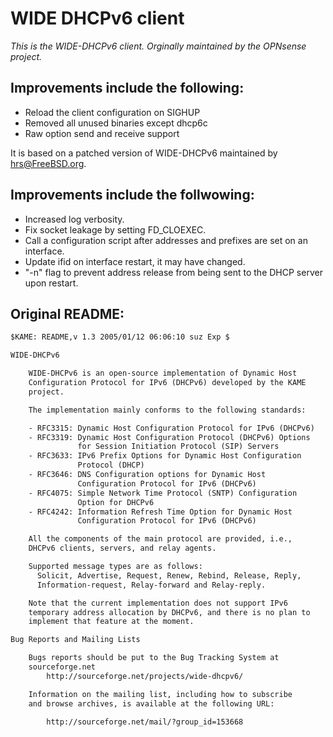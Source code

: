  WIDE DHCPv6 client
=============================
*This is the WIDE-DHCPv6 client. Orginally maintained by the OPNsense project.*

 Improvements include the following:
--------
- Reload the client configuration on SIGHUP
- Removed all unused binaries except dhcp6c
- Raw option send and receive support

It is based on a patched version of WIDE-DHCPv6 maintained by hrs@FreeBSD.org.

 Improvements include the follwowing:
---

- Increased log verbosity.
- Fix socket leakage by setting FD_CLOEXEC.
- Call a configuration script after addresses and prefixes are set
  on an interface.
- Update ifid on interface restart, it may have changed.
- "-n" flag to prevent address release from being sent to the DHCP server
  upon restart.

 Original README:
-------------------
```txt
$KAME: README,v 1.3 2005/01/12 06:06:10 suz Exp $

WIDE-DHCPv6

	WIDE-DHCPv6 is an open-source implementation of Dynamic Host
	Configuration Protocol for IPv6 (DHCPv6) developed by the KAME
	project.

	The implementation mainly conforms to the following standards:

	- RFC3315: Dynamic Host Configuration Protocol for IPv6 (DHCPv6)
	- RFC3319: Dynamic Host Configuration Protocol (DHCPv6) Options 
         	   for Session Initiation Protocol (SIP) Servers
	- RFC3633: IPv6 Prefix Options for Dynamic Host Configuration
	           Protocol (DHCP)
	- RFC3646: DNS Configuration options for Dynamic Host
	           Configuration Protocol for IPv6 (DHCPv6)
	- RFC4075: Simple Network Time Protocol (SNTP) Configuration
	           Option for DHCPv6
	- RFC4242: Information Refresh Time Option for Dynamic Host
	           Configuration Protocol for IPv6 (DHCPv6)

	All the components of the main protocol are provided, i.e.,
	DHCPv6 clients, servers, and relay agents.

	Supported message types are as follows:
	  Solicit, Advertise, Request, Renew, Rebind, Release, Reply,
	  Information-request, Relay-forward and Relay-reply.

	Note that the current implementation does not support IPv6
	temporary address allocation by DHCPv6, and there is no plan to
	implement that feature at the moment.

Bug Reports and Mailing Lists

	Bugs reports should be put to the Bug Tracking System at 
	sourceforge.net
		http://sourceforge.net/projects/wide-dhcpv6/

	Information on the mailing list, including how to subscribe
	and browse archives, is available at the following URL:

		http://sourceforge.net/mail/?group_id=153668
```

